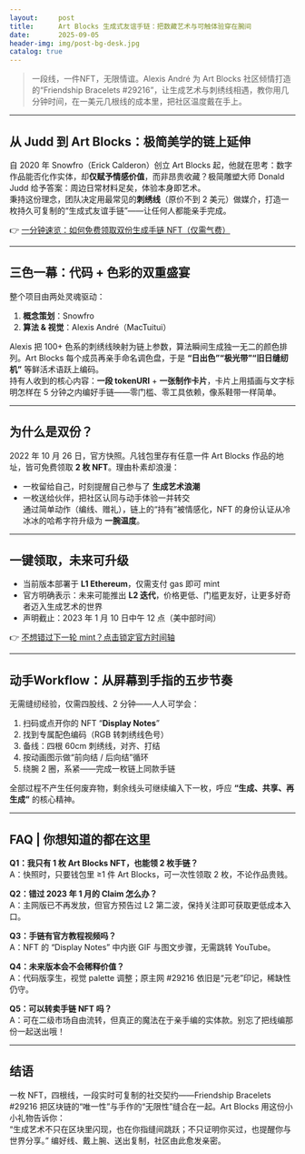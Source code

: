 ```yaml
---
layout:     post
title:      Art Blocks 生成式友谊手链：把数藏艺术与可触体验穿在腕间
date:       2025-09-05
header-img: img/post-bg-desk.jpg
catalog: true
---
```


> 一段线，一件NFT，无限情谊。Alexis André 为 Art Blocks 社区倾情打造的“Friendship Bracelets #29216”，让生成艺术与刺绣线相遇，教你用几分钟时间，在一美元几根线的成本里，把社区温度戴在手上。

---

## 从 Judd 到 Art Blocks：极简美学的链上延伸

自 2020 年 Snowfro（Erick Calderon）创立 Art Blocks 起，他就在思考：数字作品能否化作实体，却**仅赋予情感价值**，而非昂贵收藏？极简雕塑大师 Donald Judd 给予答案：周边日常材料足矣，体验本身即艺术。  
秉持这份理念，团队决定用最常见的**刺绣线**（原价不到 2 美元）做媒介，打造一枚持久可复制的“生成式友谊手链”——让任何人都能亲手完成。

👉 [一分钟速览：如何免费领取双份生成手链 NFT（仅需气费）](https://okxdog.com/)

---

## 三色一幕：代码 + 色彩的双重盛宴

整个项目由两处灵魂驱动：

1. **概念策划**：Snowfro  
2. **算法 & 视觉**：Alexis André（MacTuitui）

Alexis 把 100+ 色系的刺绣线映射为链上参数，算法瞬间生成独一无二的颜色排列。Art Blocks 每个成员再亲手命名调色盘，于是 **“日出色”“极光带”“旧日缝纫机”** 等鲜活术语跃上编码。  
持有人收到的核心内容：**一段 tokenURI** + **一张制作卡片**，卡片上用插画与文字标明怎样在 5 分钟之内编好手链——零门槛、零工具依赖，像系鞋带一样简单。

---

## 为什么是双份？

2022 年 10 月 26 日，官方快照。凡钱包里存有任意一件 Art Blocks 作品的地址，皆可免费领取 **2 枚 NFT**。理由朴素却浪漫：

- 一枚留给自己，时刻提醒自己参与了 **生成艺术浪潮**
- 一枚送给伙伴，把社区认同与动手体验一并转交  
通过简单动作（编线、赠礼），链上的“持有”被情感化，NFT 的身份认证从冷冰冰的哈希字符升级为 **一腕温度**。

---

## 一键领取，未来可升级

- 当前版本部署于 **L1 Ethereum**，仅需支付 gas 即可 mint  
- 官方明确表示：未来可能推出 **L2 迭代**，价格更低、门槛更友好，让更多好奇者迈入生成艺术的世界  
- 声明截止：2023 年 1 月 10 日中午 12 点（美中部时间）

👉 [不想错过下一轮 mint？点击锁定官方时间轴](https://okxdog.com/)

---

## 动手Workflow：从屏幕到手指的五步节奏

无需缝纫经验，仅需四股线、2 分钟——人人可学会：

1. 扫码或点开你的 NFT “**Display Notes**”  
2. 找到专属配色编码（RGB 转刺绣线色号）  
3. 备线：四根 60cm 刺绣线，对齐、打结  
4. 按动画图示做“前向结 / 后向结”循环  
5. 绕腕 2 圈，系紧——完成一枚链上同款手链

全部过程不产生任何废弃物，剩余线头可继续编入下一枚，呼应 **“生成、共享、再生成”** 的核心精神。

---

## FAQ | 你想知道的都在这里

**Q1：我只有 1 枚 Art Blocks NFT，也能领 2 枚手链？**  
A：快照时，只要钱包里 ≥1 件 Art Blocks，可一次性领取 2 枚，不论作品贵贱。

**Q2：错过 2023 年 1 月的 Claim 怎么办？**  
A：主网版已不再发放，但官方预告过 L2 第二波，保持关注即可获取更低成本入口。

**Q3：手链有官方教程视频吗？**  
A：NFT 的 “Display Notes” 中内嵌 GIF 与图文步骤，无需跳转 YouTube。

**Q4：未来版本会不会稀释价值？**  
A：代码版孪生，视觉 palette 调整；原主网 #29216 依旧是“元老”印记，稀缺性仍守。

**Q5：可以转卖手链 NFT 吗？**  
A：可在二级市场自由流转，但真正的魔法在于亲手编的实体款。别忘了把线编那份一起送出哦！

---

## 结语

一枚 NFT，四根线，一段实时可复制的社交契约——Friendship Bracelets #29216 把区块链的“唯一性”与手作的“无限性”缝合在一起。Art Blocks 用这份小小礼物告诉你：  
“生成艺术不只在区块里闪现，也在你指缝间跳跃；不只证明你买过，也提醒你与世界分享。” 编好线、戴上腕、送出复制，社区由此愈发亲密。